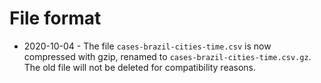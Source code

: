 # File format

- 2020-10-04 - The file `cases-brazil-cities-time.csv` is now compressed with gzip, renamed to `cases-brazil-cities-time.csv.gz`. The old file will not be deleted for compatibility reasons.
